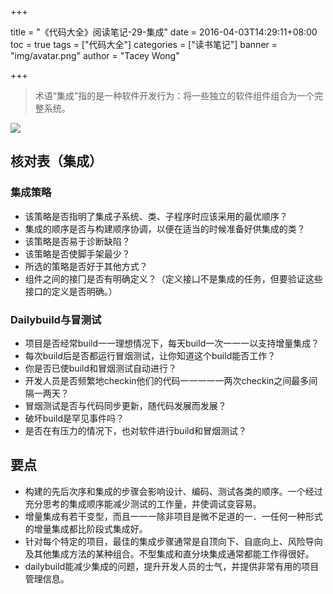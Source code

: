 +++

title = "《代码大全》阅读笔记-29-集成"
date = 2016-04-03T14:29:11+08:00
toc = true
tags = ["代码大全"]
categories = ["读书笔记"]
banner = "img/avatar.png"
author = "Tacey Wong"

+++

> 术语“集成”指的是一种软件开发行为：将一些独立的软件组件组合为一个完整系统。

![](https://images2018.cnblogs.com/blog/673170/201804/673170-20180406023259553-1866425012.png)

## 核对表（集成）

### 集成策略

+ 该策略是否指明了集成子系统、类、子程序时应该采用的最优顺序？
+ 集成的顺序是否与构建顺序协调，以便在适当的时候准备好供集成的类？
+ 该策略是否易于诊断缺陷？
+ 该策略是否使脚手架最少？
+ 所选的策略是否好于其他方式？
+ 组件之间的接冂是否有明确定义？（定义接凵不是集成的任务，但要验证这些接口的定义是否明确。）

### Dailybuild与冒测试

+ 项目是否经常build一一理想情况下，每天build一次一一一以支持增量集成？
+ 每次build后是否都运行冒烟测试，让你知道这个build能否工作？
+ 你是否已使build和冒烟测试自动进行？
+ 开发人员是否频繁地checkin他们的代码一一一一一两次checkin之间最多间隔一两天？
+ 冒烟测试是否与代码同步更新，随代码发展而发展？
+ 破坏build是罕见事件吗？
+ 是否在有压力的情况下，也对软件进行build和冒烟测试？

## 要点

+ 构建的先后次序和集成的步骤会影响设计、编码、测试各类的顺序。一个经过充分思考的集成顺序能减少测试的工作量，并使调试变容易。
+ 增量集成有若干变型，而且一一一除非项目是微不足道的一．一任何一种形式的增量集成都比阶段式集成好。
+ 针对每个特定的项目，最佳的集成步骤通常是自顶向下、自底向上、风险导向及其他集成方法的某种组合。不型集成和直分块集成通常都能工作得很好。
+ dailybuild能减少集成的问题，提升开发人员的士气，并提供非常有用的项目管理信息。

